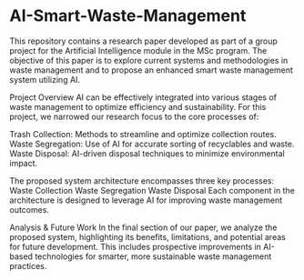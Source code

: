 # AI-Smart-Waste-Management
This repository contains a research paper developed as part of a group project for the Artificial Intelligence module in the MSc program. The objective of this paper is to explore current systems and methodologies in waste management and to propose an enhanced smart waste management system utilizing AI.

Project Overview
AI can be effectively integrated into various stages of waste management to optimize efficiency and sustainability. For this project, we narrowed our research focus to the core processes of:

Trash Collection: Methods to streamline and optimize collection routes.
Waste Segregation: Use of AI for accurate sorting of recyclables and waste.
Waste Disposal: AI-driven disposal techniques to minimize environmental impact.

The proposed system architecture encompasses three key processes:
Waste Collection
Waste Segregation
Waste Disposal
Each component in the architecture is designed to leverage AI for improving waste management outcomes.

Analysis & Future Work
In the final section of our paper, we analyze the proposed system, highlighting its benefits, limitations, and potential areas for future development. This includes prospective improvements in AI-based technologies for smarter, more sustainable waste management practices.

